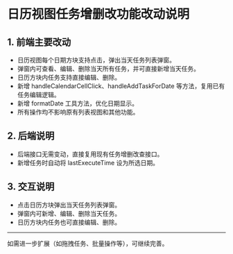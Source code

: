 # 日历视图任务增删改功能改动说明

## 1. 前端主要改动

- 日历视图每个日期方块支持点击，弹出当天任务列表弹窗。
- 弹窗内可查看、编辑、删除当天所有任务，并可直接新增当天任务。
- 日历方块内任务支持直接编辑、删除。
- 新增 handleCalendarCellClick、handleAddTaskForDate 等方法，复用已有任务编辑逻辑。
- 新增 formatDate 工具方法，优化日期显示。
- 所有操作均不影响原有列表视图和其他功能。

## 2. 后端说明

- 后端接口无需变动，直接复用现有任务增删改查接口。
- 新增任务时自动将 lastExecuteTime 设为所选日期。

## 3. 交互说明

- 点击日历方块弹出当天任务列表弹窗。
- 弹窗内可新增、编辑、删除当天任务。
- 日历方块内任务也可直接编辑、删除。

---
如需进一步扩展（如拖拽任务、批量操作等），可继续完善。 